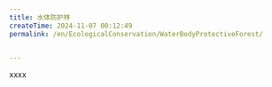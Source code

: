 ```yaml
---
title: 水体防护林
createTime: 2024-11-07 00:12:49
permalink: /en/EcologicalConservation/WaterBodyProtectiveForest/


---
```


xxxx